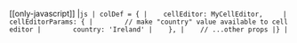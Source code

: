 [[only-javascript]]
|```js
| colDef = {
|    cellEditor: MyCellEditor,    
|    cellEditorParams: {
|        // make "country" value available to cell editor
|        country: 'Ireland'
|    },
|    // ...other props
|}
|```
